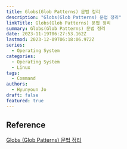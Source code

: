 ```yaml
---
title: Globs(Glob Patterns) 문법 정리
description: "Globs(Glob Patterns) 문법 정리"
linkTitle: Globs(Glob Patterns) 문법 정리
summary: Globs(Glob Patterns) 문법 정리
date: 2023-11-19T06:27:53.162Z
lastmod: 2023-12-09T06:18:06.972Z
series:
  - Operating System
categories:
  - Operating System
  - Linux
tags:
  - Command
authors:
  - Hyunyoun Jo
draft: false
featured: true
---
```


## Reference

[Globs (Glob Patterns) 문법 정리](https://www.daleseo.com/glob-patterns/)
